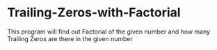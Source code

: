 # Trailing-Zeros-with-Factorial
This program will find out Factorial of the given number and how many Trailing Zeros are there in the given number
